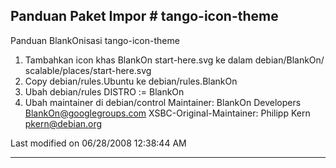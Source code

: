 ## Panduan Paket Impor # tango-icon-theme
Panduan BlankOnisasi tango-icon-theme
   1. Tambahkan icon khas BlankOn start-here.svg ke dalam debian/BlankOn/
      scalable/places/start-here.svg
   2. Copy debian/rules.Ubuntu ke debian/rules.BlankOn
   3. Ubah debian/rules
DISTRO := BlankOn
   1. Ubah maintainer di debian/control
Maintainer: BlankOn Developers <BlankOn@googlegroups.com>
XSBC-Original-Maintainer: Philipp Kern <pkern@debian.org>

Last modified on 06/28/2008 12:38:44 AM
 
---
 

